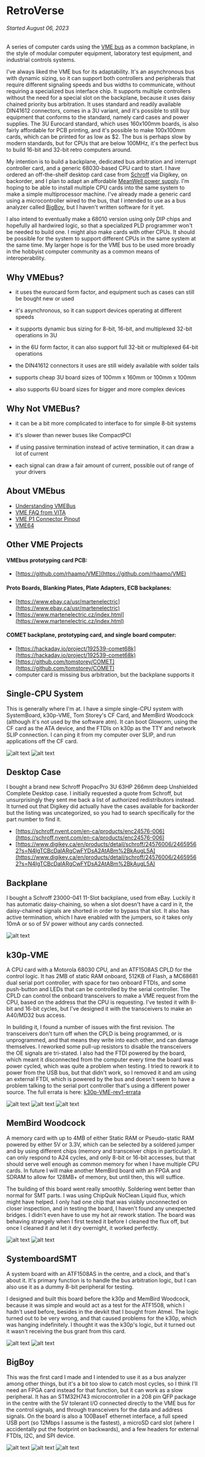 
RetroVerse
==========

###### *Started August 06, 2023*

A series of computer cards using the [VME bus](https://en.wikipedia.org/wiki/VMEbus) as a common
backplane, in the style of modular computer equipment, laboratory test equipment, and industrial
controls systems.

I've always liked the VME bus for its adaptability.  It's an asynchronous bus with dynamic sizing,
so it can support both controllers and peripherals that require different signaling speeds and bus
widths to communicate, without requiring a specialized bus interface chip.  It supports multiple
controllers without the need for a special slot on the backplane, because it uses daisy chained
priority bus arbitration.  It uses standard and readily available DIN41612 connectors, comes in a 3U
variant, and it's possible to still buy equipment that conforms to the standard, namely card cases
and power supplies.  The 3U Eurocard standard, which uses 160x100mm boards, is also fairly
affordable for PCB printing, and it's possible to make 100x100mm cards, which can be printed for as
low as $2.  The bus is perhaps slow by modern standards, but for CPUs that are below 100MHz, it's
the perfect bus to build 16-bit and 32-bit retro computers around.

My intention is to build a backplane, dedicated bus arbitration and interrupt controller card, and a
generic 68030-based CPU card to start.  I have ordered an off-the-shelf desktop card case from
[Schroff](https://schroff.nvent.com/en-de/products/enc24576-106) via Digikey, on backorder, and I
plan to adapt an affordable [MeanWell power supply](https://www.meanwell.com/productPdf.aspx?i=488).
I'm hoping to be able to install multiple CPU cards into the same system to make a simple
multiprocessor machine.  I've already made a generic card using a microcontroller wired to the bus,
that I intended to use as a bus analyzer called
[BigBoy](https://github.com/transistorfet/retroverse/tree/main/controllers/bigboy), but I haven't
written software for it yet.

I also intend to eventually make a 68010 version using only DIP chips and hopefully all hardwired
logic, so that a specialized PLD programmer won't be needed to build one.  I might also make cards
with other CPUs.  It should be possible for the system to support different CPUs in the same system
at the same time.  My larger hope is for the VME bus to be used more broadly in the hobbyist
computer community as a common means of interoperability.


Why VMEbus?
-----------

* it uses the eurocard form factor, and equipment such as cases can still be bought new or used

* it's asynchronous, so it can support devices operating at different speeds

* it supports dynamic bus sizing for 8-bit, 16-bit, and multiplexed 32-bit operations in 3U

* in the 6U form factor, it can also support full 32-bit or multiplexed 64-bit operations

* the DIN41612 connectors it uses are still widely available with solder tails

* supports cheap 3U board sizes of 100mm x 160mm or 100mm x 100mm

* also supports 6U board sizes for bigger and more complex devices


Why Not VMEBus?
---------------

* it can be a bit more complicated to interface to for simple 8-bit systems

* it's slower than newer buses like CompactPCI

* if using passive termination instead of active termination, it can draw a lot of current

* each signal can draw a fair amount of current, possible out of range of your drivers


About VMEbus
------------

* [Understanding VMEBus](https://mdavidsaver.github.io/epics-doc/vme/understanding-vme.pdf)
* [VME FAQ from VITA](https://www.vita.com/VMEbus-FAQ)
* [VME P1 Connector Pinout](https://allpinouts.org/pinouts/connectors/buses/vme-versamodule-eurocard-p1/)
* [VME64](https://www.ge.infn.it/~musico/Vme/Vme64.pdf)


Other VME Projects
------------------

#### VMEbus prototyping card PCB:

* [https://github.com/rhaamo/VME](https://github.com/rhaamo/VME)

#### Proto Boards, Blanking Plates, Plate Adapters, ECB backplanes:

* [https://www.ebay.ca/usr/martenelectric](https://www.ebay.ca/usr/martenelectric)
* [https://www.martenelectric.cz/index.html](https://www.martenelectric.cz/index.html)

#### COMET backplane, prototyping card, and single board computer:

* [https://hackaday.io/project/192539-comet68k](https://hackaday.io/project/192539-comet68k)
* [https://github.com/tomstorey/COMET](https://github.com/tomstorey/COMET)
* computer card is missing bus arbitration, but the backplane supports it


Single-CPU System
-----------------

This is generally where I'm at.  I have a simple single-CPU system with SystemBoard, k30p-VME, Tom
Storey's CF Card, and MemBird Woodcock (although it's not used by the software atm).  It can boot
Gloworm, using the CF card as the ATA device, and the FTDIs on k30p as the TTY and network SLIP
connection.  I can ping it from my computer over SLIP, and run applications off the CF card.

![alt text](images/basic-single-cpu-system-angle.jpg "A green PCB backplane that says Schroff with white DIN41612 connectors, and 4 cards plugged into the first 4 of 11 slots.  The first and last are short 100mm long cards with the last being red and shown clearly while the first is black and is mostly obscured by the others.  The second card is purple with a white aluminum frontpanel that says 'ComputieVME', a Motorola logo, and 'k30p-VME' near the top in black text, with a trapezoid grey handle at the bottom, and two USB-C cables coming out of the frontpanel, the top one being a mauve and the the bottom being a light teal green.  The third card is green and has a compact flash card sticking out the top with no frontpanel.  The view is looking mostly down and to the left with the backplane flat on a black metal shelving unit about waist high, with the cards sticking upwards.  An oscilloscope can be be seen on the same shelf behind the backplane, and a small white fan is just out of view.")
![alt text](images/basic-single-cpu-system-side-angle.jpg "A green PCB backplane with white DIN41612 connectors, and 4 cards plugged into the first 4 of 11 slots.  The first and last are short 100mm long cards with the last being red and can mostly been seen while the first is black and is mostly obscured by the others.  The second card is purple with a white aluminum frontpanel with a trapezoid grey handle at the bottom, and two USB-C cables coming out of the frontpanel, the top one being a mauve and the the bottom being a light teal green.  The third card is green and has a compact flash card sticking out the top with no frontpanel.  The view is looking mostly sideways and a bit to the left, with backplane flat on a black metal shelving unit about waist high, with the cards sticking upwards.  An oscilloscope can be be seen on the same shelf behind the backplane, partially obscured by the cards.  A small white fan is just out of view, and a small teal desk lamp is in the foreground shining on the cards.")


Desktop Case
------------

I bought a brand new Schroff PropacPro 3U 63HP 266mm deep Unshielded Complete Desktop case.  I
initially requested a quote from Schroff, but unsurprisingly they sent me back a list of authorized
redistributors instead.  It turned out that Digikey did actually have the cases available for
backorder but the listing was uncategorized, so you had to search specifically for the part number
to find it.

* [https://schroff.nvent.com/en-ca/products/enc24576-006](https://schroff.nvent.com/en-ca/products/enc24576-006)
* [https://www.digikey.ca/en/products/detail/schroff/24576006/24659562?s=N4IgTCBcDaIARgCwFYDsA2AtABm%2BkAugL5A](https://www.digikey.ca/en/products/detail/schroff/24576006/24659562?s=N4IgTCBcDaIARgCwFYDsA2AtABm%2BkAugL5A)


Backplane
---------

I bought a Schroff 23000-041 11-Slot backplane, used from eBay.  Luckily it has automatic
daisy-chaining, so when a slot doesn't have a card in it, the daisy-chained signals are shorted in
order to bypass that slot.  It also has active termination, which I have enabled with the jumpers,
so it takes only 10mA or so of 5V power without any cards connected.

![alt text](images/Schroff-backplane-front.jpg "Schroff 23000-041 11-Slot VME Backplane with a green PCB and white DIN41612 connectors")


k30p-VME
--------

A CPU card with a Motorola 68030 CPU, and an ATF1508AS CPLD for the control logic.  It has 2MB of
static RAM onboard, 512KB of Flash, a MC68681 dual serial port controller, with space for two
onboard FTDIs, and some push-button and LEDs that can be controlled by the serial controller.  The
CPLD can control the onboard transceivers to make a VME request from the CPU, based on the address
that the CPU is requesting.  I've tested it with 8-bit and 16-bit cycles, but I've designed it with
the transceivers to make an A40/MD32 bus access.

In building it, I found a number of issues with the first revision.  The transceivers don't turn off
when the CPLD is being programmed, or is unprogrammed, and that means they write into each other,
and can damage themselves.  I reworked some pull-up resistors to disable the transceivers the OE
signals are tri-stated.  I also had the FTDI powered by the board, which meant it disconnected from
the computer every time the board was power cycled, which was quite a problem when testing.  I tried
to rework it to power from the USB bus, but that didn't work, so I removed it and am using an
external FTDI, which is powered by the bus and doesn't seem to have a problem talking to the serial
port controller that's using a different power source.  The full errata is here:
[k30p-VME-rev1-errata](https://github.com/transistorfet/retroverse/blob/main/controllers/computie-vme/hardware/k30p-VME/revisions/k30p-VME-rev1-errata.txt)

![alt text](images/k30p-VME-rev.1-assembled.jpg "The fully assembled and unplugged k30p-VME CPU Card, with purple solder mask, white silkscreen text, and a big greyish-white DIN41612 connector on the right side.  A big black plastic PGA chip in the centre reads MC68030RP33B.  There is some rework to the transceivers on the right, with some chip resistors and red 30AWG wire soldered in place, and a red daughter PCB with an FTDI USB-to-Serial convertor is connected on the left")
![alt text](images/k30p-VME-rev.1-assembled-in-backplane.jpg "The fully assembled k30p-VME CPU Card in the backplane, with purple solder mask and white silkscreen text")
![alt text](images/k30p-rev.1-frontpanel.jpg "The frontpanel, which is an aluminum PCB with white solder mask and black text labels, with the name 'ComputieVME' at the top, a Motorola logo beside the screw for the card bracket behind, and 'k30p-VME' below that.  Next are two green LEDs side by side labelled 'STATUS / RUN', then a red reset button, then 4 yellow LEDs in a 2 x 2 pattern with labels 'OP 4 / OP5' and 'OP6 / OP7', and then two black buttons next to each other labelled 'IP 2 / IP3'. Then there are two USB-C connectors angled up and down with a mauve cable in the USB1 and a teal green cable in USB2.  Finally there is a grey trapezoid handle from Schroff with a bare aluminum front piece that is mostly obscuring the rest of the handle.  The top and bottom have screws to hold the card into a case (which isn't present) with grey plastic collars to hold the screws in place.")


MemBird Woodcock
----------------

A memory card with up to 4MB of either Static RAM or Pseudo-static RAM powered by either 5V or 3.3V,
which can be selected by a soldered jumper and by using different chips (memory and transceiver
chips in particular).  It can only respond to A24 cycles, and only 8-bit or 16-bit accesses, but
that should serve well enough as common memory for when I have multiple CPU cards.  In future I will
make another MemBird board with an FPGA and SDRAM to allow for 128MB+ of memory, but until then,
this will suffice.

The building of this board went really smoothly.  Soldering went better than normal for SMT parts.
I was using ChipQuik NoClean Liquid flux, which might have helped.  I only had one chip that was
visibly unconnected on closer inspection, and in testing the board, I haven't found any unexpected
bridges.  I didn't even have to use my hot air rework station.  The board was behaving strangely
when I first tested it before I cleaned the flux off, but once I cleaned it and let it dry
overnight, it worked perfectly.

![alt text](images/MembirdWoodcock-rev.1-assembled.jpg "The fully assembled and unplugged MemBird Woodcock Memory Card, with red solder mask, white silkscreen text, and a big greyish-white DIN41612 connector on the right side.  A silkscreen picture of an American Woodcock bird is near the top.")
![alt text](images/MembirdWoodcock-rev.1-assembled-in-backplane.jpg "The fully assembled MemBird Woodcock Memory Card in the backplane, with red solder mask and white silkscreen text")


SystemboardSMT
--------------

A system board with an ATF1508AS in the centre, and a clock, and that's about it.  It's primary
function is to handle the bus arbitration logic, but I can also use it as a dummy 8-bit peripheral
for testing.

I designed and built this board before the k30p and MemBird Woodcock, because it was simple and
would act as a test for the ATF1508, which I hadn't used before, besides in the devkit that I bought
from Atmel.  The logic turned out to be very wrong, and that caused problems for the k30p, which was
hanging indefinitely.  I thought it was the k30p's logic, but it turned out it wasn't receiving the
bus grant from this card.

![alt text](images/SystemboadSMT-rev.1-assembled.jpg "The fully assembled and unplugged SystemboardSMT System Card, with matte black solder mask, white silkscreen text, and a big greyish-white DIN41612 connector on the right side.")
![alt text](images/SystemboadSMT-rev.1-assembled-in-backplane.jpg "The fully assembled SystemboardSMT System Card in the backplane, with matte black solder mask, white silkscreen text")


BigBoy
------

This was the first card I made and I intended to use it as a bus analyzer among other things, but
it's a bit too slow to catch most cycles, so I think I'll need an FPGA card instead for that
function, but it can work as a slow peripheral.  It has an STM32H743 microcontroller in a 208 pin
QFP package in the centre with the 5V tolerant I/O connected directly to the VME bus for the control
signals, and through transceivers for the data and address signals.  On the board is also a 100BaseT
ethernet interface, a full speed USB port (so 12Mbps I assume is the fastest), a microSD card slot
(where I accidentally put the footprint on backwards), and a few headers for external FTDIs, I2C,
and SPI device.

![alt text](images/BigBoy-rev.1.jpg "A PCB with blue solder mask and white silkscreen with a large black chip in the centre at a 45 degree angle with the text on it upside down (unintentionally design that way). It has a large grep DIN41612 connector on the right side, and a metal-shielded RJ-45 jack and some buttons and LEDs on the left.")
![alt text](images/BigBoy-rev.1-assembled.jpg "A PCB with blue solder mask and white silkscreen with a large black chip in the centre at a 45 degree angle with the text on it upside down, plugged into a green backplane with the card sticking upwards.  A rainbow of others cards can just be seen behind the blue card: red, green, purle, and black from nearest to furthest.")
![alt text](images/BigBoy-rev.1-frontpanel.jpg "The frontpanel, which is an aluminum PCB with white solder mask and black text labels, with the name 'BigBoy' at the top, above a chrome-plated screw.  Next downard are 4 blue LEDs in a 2 x 2 pattern, two black pushbuttons side-by-side, a microSD card slot, a micro USB connector with a large oval cutout in the frontpanel, and then an RJ-45 jack with a very large square cutout in the frontpanel which leaves less than a millimeter of aluminum on the top side of the connector/right side of the panel when oriented vertically.")

